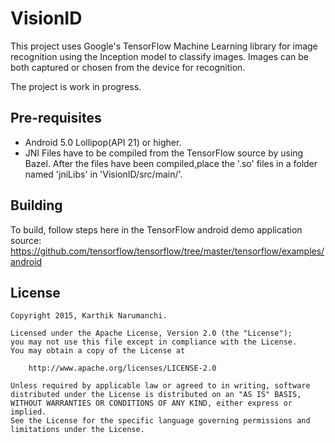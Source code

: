 # VisionID

This project uses Google's TensorFlow Machine Learning library for image recognition using the Inception model to classify images.
Images can be both captured or chosen from the device for recognition.

The project is work in progress.

## Pre-requisites

* Android 5.0 Lollipop(API 21) or higher.
* JNI Files have to be compiled from the TensorFlow source by using Bazel. After the files have been compiled,place the '.so' files in a folder named 'jniLibs' in 'VisionID/src/main/'.

## Building

To build, follow steps here in the TensorFlow android demo application source:
https://github.com/tensorflow/tensorflow/tree/master/tensorflow/examples/android

## License

    Copyright 2015, Karthik Narumanchi.

    Licensed under the Apache License, Version 2.0 (the "License");
    you may not use this file except in compliance with the License.
    You may obtain a copy of the License at

        http://www.apache.org/licenses/LICENSE-2.0

    Unless required by applicable law or agreed to in writing, software
    distributed under the License is distributed on an "AS IS" BASIS,
    WITHOUT WARRANTIES OR CONDITIONS OF ANY KIND, either express or implied.
    See the License for the specific language governing permissions and
    limitations under the License.
